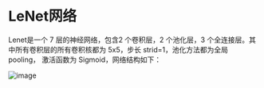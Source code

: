 # LeNet网络
Lenet是一个 7 层的神经网络，包含2 个卷积层，2 个池化层，3 个全连接层。其中所有卷积层的所有卷积核都为 5x5，步长 strid=1，池化方法都为全局 pooling，
激活函数为 Sigmoid，网络结构如下：

![image](https://user-images.githubusercontent.com/86656412/193977837-d2469411-fc9c-46f8-b62b-ffdfaeae314e.png)


